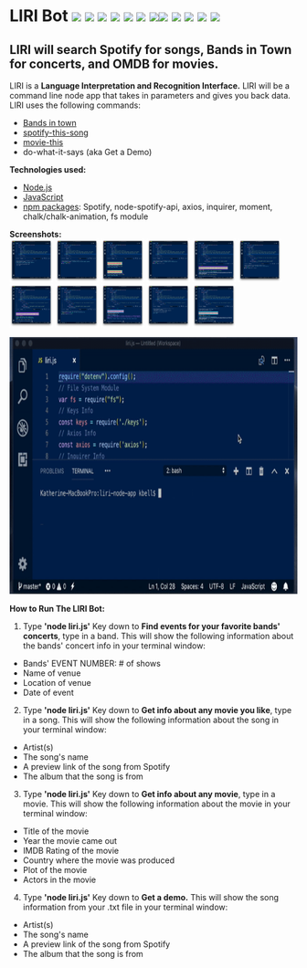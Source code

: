 # LIRI Bot  <img src="https://img.icons8.com/color/48/000000/drum-set.png">&nbsp;<img src="https://img.icons8.com/color/48/000000/metal-music.png">&nbsp;<img src="https://img.icons8.com/color/48/000000/electronic-music.png">&nbsp;<img src="https://img.icons8.com/color/48/000000/rock-music.png">&nbsp;<img src="https://img.icons8.com/color/48/000000/documentary.png">&nbsp;<img src="https://img.icons8.com/color/48/000000/music-transcript.png">&nbsp;<img src="https://img.icons8.com/color/48/000000/dj.png"><img src="https://img.icons8.com/color/48/000000/matrix-desktop.png">&nbsp;<img src="https://img.icons8.com/color/48/000000/morpheus.png">&nbsp;<img src="https://img.icons8.com/color/48/000000/trinity.png">&nbsp;<img src="https://img.icons8.com/color/48/000000/neo.png">&nbsp;<img src="https://img.icons8.com/color/48/000000/matrix-hunter.png">
## LIRI will search Spotify for songs, Bands in Town for concerts, and OMDB for movies.
LIRI is a <b>Language Interpretation and Recognition Interface.</b> LIRI will be a command line node app that takes in parameters and gives you back data. LIRI uses the following commands:

* <a href="https://www.bandsintown.com/">Bands in town</a>
* <a href="https://www.spotify.com/">spotify-this-song</a>
* <a href="http://www.omdbapi.com/">movie-this</a>
* do-what-it-says (aka Get a Demo)

<b>Technologies used:</b>
* <a href="https://nodejs.org/en/">Node.js</a>
* <a href="https://www.w3schools.com/whatis/whatis_js.asp">JavaScript</a>
* <a href="https://www.npmjs.com/">npm packages</a>: Spotify, node-spotify-api, axios, inquirer, moment, chalk/chalk-animation, fs module

<b>Screenshots:</b><br>
<img src="https://raw.githubusercontent.com/katbytes/liri-node-app/master/assets/imgs/01.png" alt="screen 1" height="76" width="76">
<img src="https://raw.githubusercontent.com/katbytes/liri-node-app/master/assets/imgs/02.png" alt="screen 2" height="76" width="76">
<img src="https://raw.githubusercontent.com/katbytes/liri-node-app/master/assets/imgs/03.png" alt="screen 3" height="76" width="76">
<img src="https://raw.githubusercontent.com/katbytes/liri-node-app/master/assets/imgs/04.png" alt="screen 4" height="76" width="76">
<img src="https://raw.githubusercontent.com/katbytes/liri-node-app/master/assets/imgs/05.png" alt="screen 5" height="76" width="76">
<img src="https://raw.githubusercontent.com/katbytes/liri-node-app/master/assets/imgs/06.png" alt="screen 6" height="76" width="76">
<img src="https://raw.githubusercontent.com/katbytes/liri-node-app/master/assets/imgs/07.png" alt="screen 7" height="76" width="76">
<img src="https://raw.githubusercontent.com/katbytes/liri-node-app/master/assets/imgs/08.png" alt="screen 8" height="76" width="76">
<img src="https://raw.githubusercontent.com/katbytes/liri-node-app/master/assets/imgs/09.png" alt="screen 9" height="76" width="76">
<img src="https://raw.githubusercontent.com/katbytes/liri-node-app/master/assets/imgs/10.png" alt="screen 10" height="76" width="76">
<img src="https://raw.githubusercontent.com/katbytes/liri-node-app/master/assets/imgs/11.png" alt="screen 11" height="76" width="76">

<img src="https://raw.githubusercontent.com/katbytes/liri-node-app/master/assets/imgs/liri-node-app.gif" alt="demo" height="450" width="875">

<b>How to Run The LIRI Bot:</b>
1) Type <b>'node liri.js'</b> Key down to <b>Find events for your favorite bands' concerts</b>, type in a band. This will show the following information about the bands' concert info in your terminal window:
* Bands' EVENT NUMBER: # of shows
* Name of venue
* Location of venue
* Date of event
2) Type <b>'node liri.js'</b> Key down to <b>Get info about any movie you like</b>, type in a song. This will show the following information about the song in your terminal window:
* Artist(s)
* The song's name
* A preview link of the song from Spotify
* The album that the song is from
3) Type <b>'node liri.js'</b> Key down to <b>Get info about any movie</b>, type in a movie. This will show the following information about the movie in your terminal window:
* Title of the movie
* Year the movie came out
* IMDB Rating of the movie
* Country where the movie was produced
* Plot of the movie
* Actors in the movie
4) Type <b>'node liri.js'</b> Key down to <b>Get a demo.</b> This will show the song information from your .txt file in your terminal window:
* Artist(s)
* The song's name
* A preview link of the song from Spotify
* The album that the song is from
